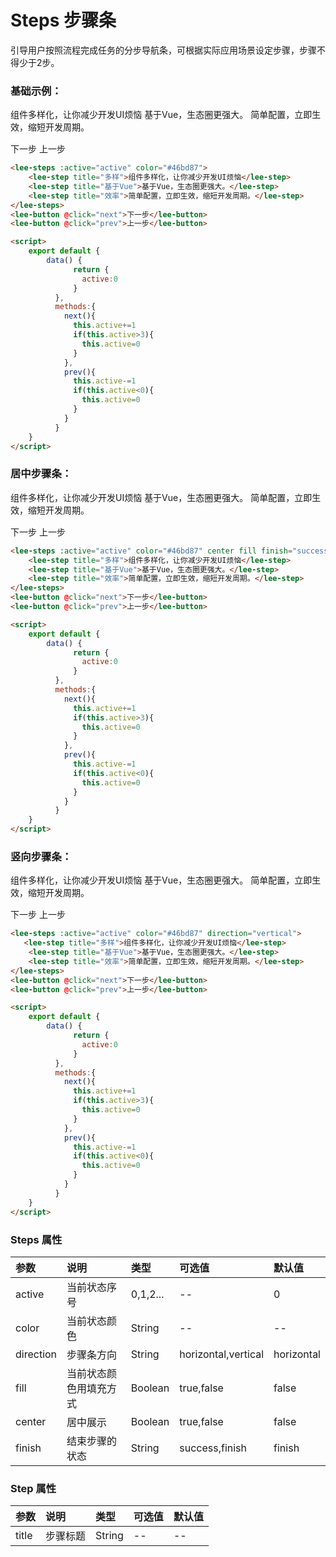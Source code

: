 # Steps 步骤条
引导用户按照流程完成任务的分步导航条，可根据实际应用场景设定步骤，步骤不得少于2步。
### 基础示例：

<div class="leeblock">
    <div class="leesource">
          <lee-steps :active="active1" color="#46bd87">
              <lee-step title="多样">组件多样化，让你减少开发UI烦恼</lee-step>
              <lee-step title="基于Vue">基于Vue，生态圈更强大。</lee-step>
              <lee-step title="效率">简单配置，立即生效，缩短开发周期。</lee-step>
          </lee-steps>
          <div style="margin-top: 15px">
              <lee-button @click="next1">下一步</lee-button>
              <lee-button @click="prev1">上一步</lee-button>
          </div>
    </div>
<lee-code>
    
```html
<lee-steps :active="active" color="#46bd87">
    <lee-step title="多样">组件多样化，让你减少开发UI烦恼</lee-step>
    <lee-step title="基于Vue">基于Vue，生态圈更强大。</lee-step>
    <lee-step title="效率">简单配置，立即生效，缩短开发周期。</lee-step>
</lee-steps>
<lee-button @click="next">下一步</lee-button>
<lee-button @click="prev">上一步</lee-button>
```
```html
<script>
    export default {
        data() {
              return {
                active:0
              }
          },
          methods:{
            next(){
              this.active+=1
              if(this.active>3){
                this.active=0
              }
            },
            prev(){
              this.active-=1
              if(this.active<0){
                this.active=0
              }
            }
          }
    }
</script>
```
</lee-code>
</div>

### 居中步骤条：

<div class="leeblock">
    <div class="leesource">
          <lee-steps :active="active3" color="#46bd87" center fill finish="success">
              <lee-step title="多样">组件多样化，让你减少开发UI烦恼</lee-step>
              <lee-step title="基于Vue">基于Vue，生态圈更强大。</lee-step>
              <lee-step title="效率">简单配置，立即生效，缩短开发周期。</lee-step>
          </lee-steps>
          <div style="margin-top: 15px">
              <lee-button @click="next3">下一步</lee-button>
              <lee-button @click="prev3">上一步</lee-button>
          </div>
    </div>
<lee-code>
    
```html
<lee-steps :active="active" color="#46bd87" center fill finish="success">
    <lee-step title="多样">组件多样化，让你减少开发UI烦恼</lee-step>
    <lee-step title="基于Vue">基于Vue，生态圈更强大。</lee-step>
    <lee-step title="效率">简单配置，立即生效，缩短开发周期。</lee-step>
</lee-steps>
<lee-button @click="next">下一步</lee-button>
<lee-button @click="prev">上一步</lee-button>
```
```html
<script>
    export default {
        data() {
              return {
                active:0
              }
          },
          methods:{
            next(){
              this.active+=1
              if(this.active>3){
                this.active=0
              }
            },
            prev(){
              this.active-=1
              if(this.active<0){
                this.active=0
              }
            }
          }
    }
</script>
```
</lee-code>
</div>

### 竖向步骤条：

<div class="leeblock">
    <div class="leesource">
          <lee-steps :active="active2" color="#46bd87" direction="vertical">
              <lee-step title="多样">组件多样化，让你减少开发UI烦恼</lee-step>
              <lee-step title="基于Vue">基于Vue，生态圈更强大。</lee-step>
              <lee-step title="效率">简单配置，立即生效，缩短开发周期。</lee-step>
          </lee-steps>
          <div style="margin-top: 15px">
              <lee-button @click="next2">下一步</lee-button>
              <lee-button @click="prev2">上一步</lee-button>
          </div>
    </div>
<lee-code>
    
```html
<lee-steps :active="active" color="#46bd87" direction="vertical">
   <lee-step title="多样">组件多样化，让你减少开发UI烦恼</lee-step>
    <lee-step title="基于Vue">基于Vue，生态圈更强大。</lee-step>
    <lee-step title="效率">简单配置，立即生效，缩短开发周期。</lee-step>
</lee-steps>
<lee-button @click="next">下一步</lee-button>
<lee-button @click="prev">上一步</lee-button>
```
```html
<script>
    export default {
        data() {
              return {
                active:0
              }
          },
          methods:{
            next(){
              this.active+=1
              if(this.active>3){
                this.active=0
              }
            },
            prev(){
              this.active-=1
              if(this.active<0){
                this.active=0
              }
            }
          }
    }
</script>
```
</lee-code>
</div>

### Steps 属性

参数|说明|类型|可选值|默认值
:------|:------|:------|:------|:------
active|当前状态序号|0,1,2...|--|0
color|当前状态颜色|String|--|--
direction|步骤条方向|String|horizontal,vertical|horizontal
fill|当前状态颜色用填充方式|Boolean|true,false|false
center|居中展示|Boolean|true,false|false
finish|结束步骤的状态|String|success,finish|finish
### Step 属性

参数|说明|类型|可选值|默认值
:------|:------|:------|:------|:------
title|步骤标题|String|--|--
<script>
    export default {
        data() {
              return {
                active1:0,
                active2:0,
                active3:0,
              }
          },
          methods:{
            next1(){
              this.active1+=1
              if(this.active1>3){
                this.active1=0
              }
            },
            prev1(){
              this.active1-=1
              if(this.active1<0){
                this.active1=0
              }
            },
            next2(){
              this.active2+=1
              if(this.active2>3){
                this.active2=0
              }
            },
            prev2(){
              this.active2-=1
              if(this.active2<0){
                this.active2=0
              }
            },
            next3(){
              this.active3+=1
              if(this.active3>3){
                this.active3=0
              }
            },
            prev3(){
              this.active3-=1
              if(this.active3<0){
                this.active3=0
              }
            }
          }
    }
</script>
<style scoped>

</style>